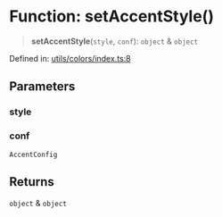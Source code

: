# Function: setAccentStyle()

> **setAccentStyle**(`style`, `conf`): `object` & `object`

Defined in: [utils/colors/index.ts:8](https://github.com/onyx-og/prismal-react/blob/58f2a21f9ad6834702d56e0dc3c10bd54a012008/src/utils/colors/index.ts#L8)

## Parameters

### style

### conf

`AccentConfig`

## Returns

`object` & `object`
